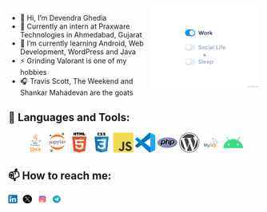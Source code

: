<img src = "https://github.com/DevendraGhedia/DevendraGhedia/blob/main/work_balance.gif" alt = "right img" align = "right" width = "220" height = "auto"/>

- 👋 Hi, I’m Devendra Ghedia
- 🔭 Currently an intern at Praxware Technologies in Ahmedabad, Gujarat
- 🌱 I’m currently learning Android, Web Development, WordPress and Java
- ⚡ Grinding Valorant is one of my hobbies
- 🎧 Travis Scott, The Weekend and Shankar Mahadevan are the goats
  
  

## 🧰 Languages and Tools:
<p align="center">
  <code><img height="40" src="https://raw.githubusercontent.com/github/explore/80688e429a7d4ef2fca1e82350fe8e3517d3494d/topics/java/java.png" alt="Java"></code>
  <code><img height="40" src="https://raw.githubusercontent.com/github/explore/80688e429a7d4ef2fca1e82350fe8e3517d3494d/topics/jupyter-notebook/jupyter-notebook.png" alt="Jupyter"></code>
  <code><img height = "40" src = "https://raw.githubusercontent.com/github/explore/80688e429a7d4ef2fca1e82350fe8e3517d3494d/topics/html/html.png" alt="Html"></code>
  <code><img height = "40" src = "https://raw.githubusercontent.com/github/explore/80688e429a7d4ef2fca1e82350fe8e3517d3494d/topics/css/css.png" alt="Css"></code>
  <code><img height = "40" src="https://raw.githubusercontent.com/github/explore/80688e429a7d4ef2fca1e82350fe8e3517d3494d/topics/javascript/javascript.png" alt="Javascript" "></code>
  <code><img height = "40" src="https://raw.githubusercontent.com/github/explore/80688e429a7d4ef2fca1e82350fe8e3517d3494d/topics/visual-studio-code/visual-studio-code.png" alt="VS Code" ></code>
  <code><img height = "40" src= "https://raw.githubusercontent.com/github/explore/80688e429a7d4ef2fca1e82350fe8e3517d3494d/topics/php/php.png" alt = "php"></code>
  <code><img height = "40" src= "https://raw.githubusercontent.com/github/explore/80688e429a7d4ef2fca1e82350fe8e3517d3494d/topics/wordpress/wordpress.png" alt = "wordpress"></code>
  <code><img height = "40" src= "https://raw.githubusercontent.com/github/explore/80688e429a7d4ef2fca1e82350fe8e3517d3494d/topics/mysql/mysql.png" alt = "mysql"></code>
  <code><img height = "40" src= "https://raw.githubusercontent.com/github/explore/80688e429a7d4ef2fca1e82350fe8e3517d3494d/topics/android/android.png" alt = "android"></code>
</p>

## 📫 How to reach me:

[<img src="https://github.com/DevendraGhedia/DevendraGhedia/blob/main/linkedIn.png" width = "3.5%"/>](https://www.linkedin.com/in/devendra-ghedia-18a553285) &nbsp; [<img src = "https://github.com/DevendraGhedia/DevendraGhedia/blob/main/twitter.png" width = "3.5%"/>](https://twitter.com/Devendra_Ghedia)  &nbsp; [<img src = "https://github.com/DevendraGhedia/DevendraGhedia/blob/main/instagram-new.png" width = "3.5%" />](https://www.instagram.com/bhindislob) &nbsp; [<img src="https://github.com/DevendraGhedia/DevendraGhedia/blob/main/telegram.png" width = "3.5%"/>](https://t.me/CholeKulche720)


